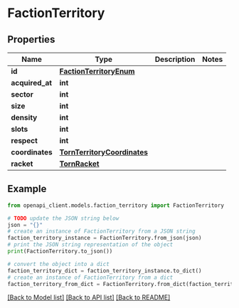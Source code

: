 # FactionTerritory


## Properties

Name | Type | Description | Notes
------------ | ------------- | ------------- | -------------
**id** | [**FactionTerritoryEnum**](FactionTerritoryEnum.md) |  | 
**acquired_at** | **int** |  | 
**sector** | **int** |  | 
**size** | **int** |  | 
**density** | **int** |  | 
**slots** | **int** |  | 
**respect** | **int** |  | 
**coordinates** | [**TornTerritoryCoordinates**](TornTerritoryCoordinates.md) |  | 
**racket** | [**TornRacket**](TornRacket.md) |  | 

## Example

```python
from openapi_client.models.faction_territory import FactionTerritory

# TODO update the JSON string below
json = "{}"
# create an instance of FactionTerritory from a JSON string
faction_territory_instance = FactionTerritory.from_json(json)
# print the JSON string representation of the object
print(FactionTerritory.to_json())

# convert the object into a dict
faction_territory_dict = faction_territory_instance.to_dict()
# create an instance of FactionTerritory from a dict
faction_territory_from_dict = FactionTerritory.from_dict(faction_territory_dict)
```
[[Back to Model list]](../README.md#documentation-for-models) [[Back to API list]](../README.md#documentation-for-api-endpoints) [[Back to README]](../README.md)



